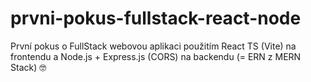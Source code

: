 # prvni-pokus-fullstack-react-node
 První pokus o FullStack webovou aplikaci použitím React TS (Vite) na frontendu a Node.js + Express.js (CORS) na backendu (= ERN z MERN Stack) 🤓
